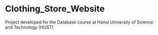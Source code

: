 # Clothing_Store_Website
Project developed for the Database course at Hanoi University of Science and Technology (HUST)
